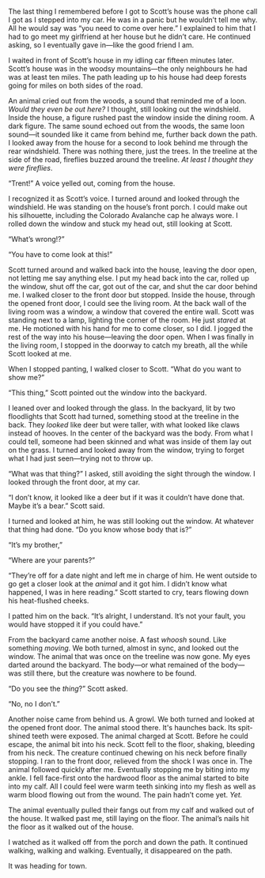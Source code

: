 The last thing I remembered before I got to Scott’s house was the phone call I got as I stepped into my car. He was in a panic but he wouldn’t tell me why. All he would say was “you need to come over here.” I explained to him that I had to go meet my girlfriend at her house but he didn’t care. He continued asking, so I eventually gave in—like the good friend I am.

I waited in front of Scott’s house in my idling car fifteen minutes later. Scott’s house was in the woodsy mountains—the only neighbours he had was at least ten miles. The path leading up to his house had deep forests going for miles on both sides of the road.

An animal cried out from the woods, a sound that reminded me of a loon. *Would they even be out here?* I thought, still looking out the windshield. Inside the house, a figure rushed past the window inside the dining room. A dark figure. The same sound echoed out from the woods, the same loon sound—it sounded like it came from behind me, further back down the path. I looked away from the house for a second to look behind me through the rear windshield. There was nothing there, just the trees. In the treeline at the side of the road, fireflies buzzed around the treeline. *At least I thought they were fireflies*.

“Trent!” A voice yelled out, coming from the house.

I recognized it as Scott’s voice. I turned around and looked through the windshield. He was standing on the house’s front porch. I could make out his silhouette, including the Colorado Avalanche cap he always wore. I rolled down the window and stuck my head out, still looking at Scott.

“What’s wrong!?”

“You have to come look at this!”

Scott turned around and walked back into the house, leaving the door open, not letting me say anything else. I put my head back into the car, rolled up the window, shut off the car, got out of the car, and shut the car door behind me. I walked closer to the front door but stopped. Inside the house, through the opened front door, I could see the living room. At the back wall of the living room was a window, a window that covered the entire wall. Scott was standing next to a lamp, lighting the corner of the room. He just *stared* at me. He motioned with his hand for me to come closer, so I did. I jogged the rest of the way into his house—leaving the door open. When I was finally in the living room, I stopped in the doorway to catch my breath, all the while Scott looked at me.

When I stopped panting, I walked closer to Scott. “What do you want to show me?”

“This thing,” Scott pointed out the window into the backyard.

I leaned over and looked through the glass. In the backyard, lit by two floodlights that Scott had turned, something stood at the treeline in the back. They *looked* like deer but were taller, with what looked like claws instead of hooves. In the center of the backyard was the body. From what I could tell, someone had been skinned and what was inside of them lay out on the grass. I turned and looked away from the window, trying to forget what I had just seen—trying not to throw up.

“What was that thing?” I asked, still avoiding the sight through the window. I looked through the front door, at my car.

“I don’t know, it looked like a deer but if it was it couldn’t have done that. Maybe it’s a bear.” Scott said.

I turned and looked at him, he was still looking out the window. At whatever that thing had done. “Do you know whose body that is?”

“It’s my brother,”

“Where are your parents?”

“They’re off for a date night and left me in charge of him. He went outside to go get a closer look at the *animal* and it got him. I didn’t know what happened, I was in here reading.” Scott started to cry, tears flowing down his heat-flushed cheeks.

I patted him on the back. “It’s alright, I understand. It’s not your fault, you would have stopped it if you could have.”

From the backyard came another noise. A fast *whoosh* sound. Like something *moving*. We both turned, almost in sync, and looked out the window. The animal that was once on the treeline was now gone. My eyes darted around the backyard. The body—or what remained of the body—was still there, but the creature was nowhere to be found.

“Do you see the *thing*?” Scott asked.

“No, no I don’t.”

Another noise came from behind us. A growl. We both turned and looked at the opened front door. The animal stood there. It's haunches back. Its spit-shined teeth were exposed. The animal charged at Scott. Before he could escape, the animal bit into his neck. Scott fell to the floor, shaking, bleeding from his neck. The creature continued chewing on his neck before finally stopping. I ran to the front door, relieved from the shock I was once in. The animal followed quickly after me. Eventually stopping me by biting into my ankle. I fell face-first onto the hardwood floor as the animal started to bite into my calf. All I could feel were warm teeth sinking into my flesh as well as warm blood flowing out from the wound. The pain hadn’t come yet. *Yet.*

The animal eventually pulled their fangs out from my calf and walked out of the house. It walked past me, still laying on the floor. The animal’s nails hit the floor as it walked out of the house.

I watched as it walked off from the porch and down the path. It continued walking, walking and walking. Eventually, it disappeared on the path.

It was heading for town.